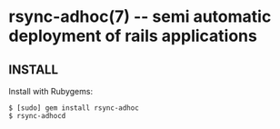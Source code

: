 rsync-adhoc(7) -- semi automatic deployment of rails applications
===============================================================

## INSTALL

Install with Rubygems:

    $ [sudo] gem install rsync-adhoc
    $ rsync-adhocd